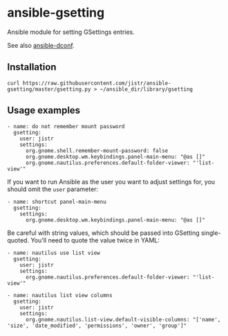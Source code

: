 ansible-gsetting
================

Ansible module for setting GSettings entries.

See also
[ansible-dconf](https://github.com/jistr/ansible-dconf).

Installation
------------

    curl https://raw.githubusercontent.com/jistr/ansible-gsetting/master/gsetting.py > ~/ansible_dir/library/gsetting

Usage examples
--------------

    - name: do not remember mount password
      gsetting:
        user: jistr
        settings:
          org.gnome.shell.remember-mount-password: false
          org.gnome.desktop.wm.keybindings.panel-main-menu: "@as []"
          org.gnome.nautilus.preferences.default-folder-viewer: "'list-view'"

If you want to run Ansible as the user you want to adjust settings
for, you should omit the `user` parameter:

    - name: shortcut panel-main-menu
      gsetting:
        settings:
          org.gnome.desktop.wm.keybindings.panel-main-menu: "@as []"

Be careful with string values, which should be passed into GSetting
single-quoted. You'll need to quote the value twice in YAML:

    - name: nautilus use list view
      gsetting:
        user: jistr
        settings:
          org.gnome.nautilus.preferences.default-folder-viewer: "'list-view'"

    - name: nautilus list view columns
      gsetting:
        user: jistr
        settings:
          org.gnome.nautilus.list-view.default-visible-columns: "['name', 'size', 'date_modified', 'permissions', 'owner', 'group']"
